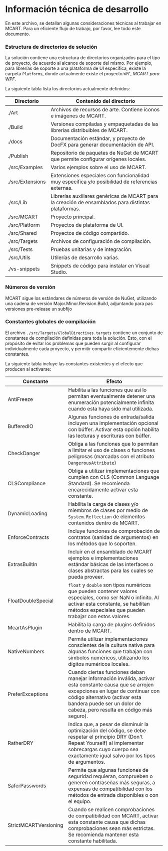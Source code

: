 # Información técnica de desarrollo
En este archivo, se detallan algunas consideraciones técnicas al trabajar en
MCART. Para un eficiente flujo de trabajo, por favor, lee todo este documento.

### Estructura de directorios de solución
La solución contiene una estructura de directorios organizados para el tipo de
proyecto, de acuerdo al alcance de soporte del mismo. Por ejemplo, para
librerías de soporte a una plataforma de UI específica, existe la carpeta
`Platforms`, donde actualmente existe el proyecto `WPF`, *MCART para WPF.*

La siguiente tabla lista los directorios actualmente definidos:

Directorio          | Contenido del directorio
---                 | ---
./Art               | Archivos de recursos de arte. Contiene íconos e imágenes de MCART.
./Build             | Versiones compiladas y empaquetadas de las librerías distribuibles de MCART.
./docs              | Documentación estándar, y proyecto de DocFX para generar documentación de API.
./Publish           | Repositorio de paquetes de NuGet de MCART que permite configurar orígenes locales.
./src/Examples      | Varios ejemplos sobre el uso de MCART.
./src/Extensions    | Extensiones especiales con funcionalidad muy específica y/o posibilidad de referencias externas.
./src/Lib           | Librerías auxiliares genéricas de MCART para la creación de ensamblados para distintas plataformas.
./src/MCART         | Proyecto principal.
./src/Platform      | Proyectos de plataforma de UI.
./src/Shared        | Proyectos de código compartido.
./src/Targets       | Archivos de configuración de compilación.
./src/Tests         | Pruebas unitarias y de integración.
./src/Utils         | Utilerías de desarrollo varias.
./vs-snippets       | Snippets de código para instalar en Visual Studio.

### Números de versión
MCART sigue los estándares de números de versión de NuGet, utilizando una
cadena de versión Major.Minor.Revision.Build, adjuntando para pas versiones
pre-release un subfijo

### Constantes globales de compilación
El archivo `./src/Targets/GlobalDirectives.targets` contiene un conjunto de constantes de
compilación definidas para toda la solución. Esto, con el propósito de evitar
los problemas que pueden surgir al configurar individualmente cada proyecto, y
permitir compartir eficientemente dichas constantes.

La siguiente tabla incluye las constantes existentes y el efecto que producen
al activarse:

Constante             | Efecto
---                   | ---
AntiFreeze            | Habilita a las funciones que así lo permitan eventualmente detener una enumeración potencialmente infinita cuando esta haya sido mal utilizada.
BufferedIO            | Algunas funciones de entrada/salida incluyen una implementación opcional con búffer. Activar esta opción habilita las lecturas y escrituras con búffer.
CheckDanger           | Obliga a las funciones que lo permitan a limitar el uso de clases o funciones peligrosas (marcadas con el atributo `DangerousAttribute`)
CLSCompliance         | Obliga a utilizar implementaciones que cumplen con CLS (Common Language Standard). Se recomienda encarecidamente activar esta constante.
DynamicLoading        | Habilita la carga de clases y/o miembros de clases por medio de ```System.Reflection``` de elementos contenidos dentro de MCART.
EnforceContracts      | Incluye funciones de comprobación de contratos (sanidad de argumentos) en los métodos que lo soporten.
ExtrasBuiltIn         | Incluir en el ensamblado de MCART ejemplos e implementaciones estándar básicas de las interfaces o clases abstractas para las cuales se pueda proveer.
FloatDoubleSpecial    | `float` y `double` son tipos numéricos que pueden contener valores especiales, como ser NaN o infinito. Al activar esta constante, se habilitan métodos especiales que pueden trabajar con estos valores.
McartAsPlugin         | Habilita la carga de plugins definidos dentro de MCART.
NativeNumbers         | Permite utilizar implementaciones conscientes de la cultura nativa para algunas funciones que trabajan con símbolos numéricos, utilizando los dígitos numéricos locales.
PreferExceptions      | Cuando ciertas funciones deban manejar información inválida, activar esta constante causa que se arrojen excepciones en lugar de continuar con código alternativo (activar esta bandera puede ser un dolor de cabeza, pero resulta en código más seguro).
RatherDRY             | Indica que, a pesar de disminuir la optimización del código, se debe respetar el principio DRY (Don't Repeat Yourself) al implementar sobrecargas cuyo cuerpo sea exactamente igual salvo por los tipos de argumentos.
SaferPasswords        | Permite que algunas funciones de seguridad requieran, comprueben o generen contraseñas más seguras, a expensas de compatibilidad con los métodos de entrada disponibles o con el equipo.
StrictMCARTVersioning | Cuando se realicen comprobaciones de compatibilidad con MCART, activar esta constante causa que dichas comprobaciones sean más estrictas. Se recomienda mantener esta constante habilitada.
